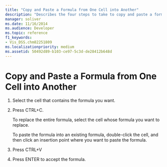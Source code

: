 ```yaml
---
title: "Copy and Paste a Formula from One Cell into Another"
description: "Describes the four steps to take to copy and paste a formula from one cell into another using CTRL+C and CTRL+V."
manager: soliver
ms.date: 11/16/2014
ms.audience: Developer
ms.topic: reference
f1_keywords:
- Vis_DSS.chm82251809
ms.localizationpriority: medium
ms.assetid: 50492d89-b103-ce97-5c3d-de28412b648d
---
```


# Copy and Paste a Formula from One Cell into Another

1. Select the cell that contains the formula you want.
    
2. Press CTRL+C.
    
    To replace the entire formula, select the cell whose formula you want to replace.
    
    To paste the formula into an existing formula, double-click the cell, and then click an insertion point where you want to paste the formula.
    
3. Press CTRL+V
    
4. Press ENTER to accept the formula.
    

